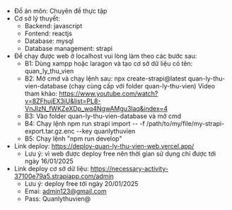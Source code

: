 - Đồ án môn: Chuyên đề thực tập
- Cơ sở lý thuyết:
  + Backend: javascript
  + Fontend: reactjs
  + Database: mysql
  + Database management: strapi
- Để chạy được web ở localhost vui lòng làm theo các bước sau:
  + B1: Dùng xampp hoặc laragon và tạo cơ sở dữ liệu có tên: quan_ly_thu_vien
  + B2: Mở cmd và chạy lệnh sau: npx create-strapi@latest quan-ly-thu-vien-database (chạy cùng cấp với folder quan-ly-thu-vien)
      Video tham khảo: https://www.youtube.com/watch?v=8ZFhujEX3iU&list=PL8-VnJIzN_fWKZeXDp_wq4NgwAMgu3laq&index=4
  + B3: Vào folder quan-ly-thu-vien-database và mở cmd
  + B4: Chạy lệnh npm run strapi import -- -f /path/to/my/file/my-strapi-export.tar.gz.enc --key quanlythuvien
  + B5: Chạy lệnh "npm run develop"
- Link deploy: https://deploy-quan-ly-thu-vien-web.vercel.app/
  + Lưu ý: vì web được deploy free nên thời gian sử dụng chỉ được tới ngày 16/01/2025
- Link deploy cơ sở dữ liệu: https://necessary-activity-37100e79a5.strapiapp.com/admin
  + Lưu ý: deploy free tới ngày 20/01/2025
  + Emai: admin123@gmail.com
  + Pass: Quanlythuvien@
